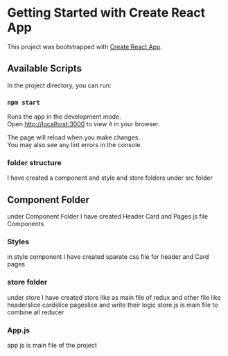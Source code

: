 # Getting Started with Create React App

This project was bootstrapped with [Create React App](https://github.com/facebook/create-react-app).

## Available Scripts

In the project directory, you can run:

### `npm start`

Runs the app in the development mode.\
Open [http://localhost:3000](http://localhost:3000) to view it in your browser.

The page will reload when you make changes.\
You may also see any lint errors in the console.



### folder structure
I have created a component and style  and store folders under src folder 

## Component Folder
under Component Folder I have created Header Card and Pages js file  Components 

### Styles
in style component I have created sparate css file for header and Card pages
### store folder 
under store I have created store like as main file of redux and other file like headerslice cardslice pageslice and write their logic store.js is main file to combine all reducer

### App.js 
app js is main file  of the project